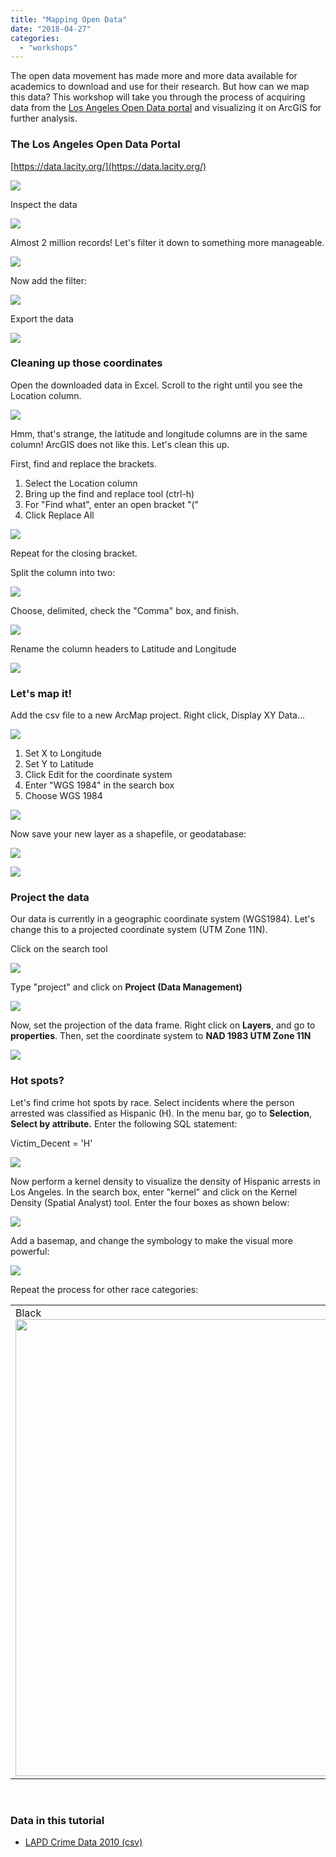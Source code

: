 ```yaml
---
title: "Mapping Open Data"
date: "2018-04-27"
categories: 
  - "workshops"
---
```


The open data movement has made more and more data available for academics to download and use for their research. But how can we map this data? This workshop will take you through the process of acquiring data from the [Los Angeles Open Data portal](https://data.lacity.org/) and visualizing it on ArcGIS for further analysis.

### The Los Angeles Open Data Portal

[https://data.lacity.org/](https://data.lacity.org/)

![](images/open-data-search-1-e1524853436494.png)

Inspect the data

![](images/open-data-crime-data-e1524853710964.png)

Almost 2 million records! Let's filter it down to something more manageable.

![](images/open-data-vizualize-e1524861110176.png)

Now add the filter:

![](images/open-data-filter-e1524861049921.png)

Export the data

![](images/open-data-export-csv-e1524861203772.png)

### Cleaning up those coordinates

Open the downloaded data in Excel. Scroll to the right until you see the Location column.

![](images/open-data-location-column-e1524865676923.png)

Hmm, that's strange, the latitude and longitude columns are in the same column! ArcGIS does not like this. Let's clean this up.

First, find and replace the brackets.

1. Select the Location column
2. Bring up the find and replace tool (ctrl-h)
3. For "Find what", enter an open bracket "("
4. Click Replace All

![](images/open-data-replace-brackets-e1524869310445.png)

Repeat for the closing bracket.

Split the column into two:

![](images/open-data-text-to-columns-e1524869544554.png)

Choose, delimited, check the "Comma" box, and finish.

![](images/open-data-text-to-columns2-e1524869659658.png)

Rename the column headers to Latitude and Longitude

![](images/open-data-lat-lon-e1524869765545.png)

### Let's map it!

Add the csv file to a new ArcMap project. Right click, Display XY Data...

![](images/open-data-display-xy-e1524870101534.png)

1. Set X to Longitude
2. Set Y to Latitude
3. Click Edit for the coordinate system
4. Enter "WGS 1984" in the search box
5. Choose WGS 1984

![](images/open-data-set-coordinate-system-e1524870277327.png)

Now save your new layer as a shapefile, or geodatabase:

![](images/open-data-export-data-e1525276046743.png)

![](images/open-data-export-into-geodatabase-e1525276199611.png)

### Project the data

Our data is currently in a geographic coordinate system (WGS1984). Let's change this to a projected coordinate system (UTM Zone 11N).

Click on the search tool

![](images/search-tool-e1525277972537.png)

Type "project" and click on **Project (Data Management)**

![](images/project-to-utm-e1525278207598.png)

Now, set the projection of the data frame. Right click on **Layers**, and go to **properties**. Then, set the coordinate system to **NAD 1983 UTM Zone 11N**

![](images/open-data-set-utm-zone-1-e1525277078543.png)

### Hot spots?

Let's find crime hot spots by race. Select incidents where the person arrested was classified as Hispanic (H). In the menu bar, go to **Selection**, **Select by attribute.** Enter the following SQL statement:

Victim\_Decent = 'H'

![](images/crime-by-race-1-e1525280021439.png)

Now perform a kernel density to visualize the density of Hispanic arrests in Los Angeles. In the search box, enter "kernel" and click on the Kernel Density (Spatial Analyst) tool. Enter the four boxes as shown below:

![](images/hispanic-kernel-e1525280163943.png)

Add a basemap, and change the symbology to make the visual more powerful:

![](images/kernel-crime-map-e1525280341147.png)

Repeat the process for other race categories:

<table><tbody><tr><td>Black <img class="alignnone size-full wp-image-3313" src="images/kernel-black-e1525280897233.png" alt="" width="991" height="731"></td><td>White<img class="alignnone size-full wp-image-3314" src="images/kernel-white-e1525281024184.png" alt="" width="991" height="731"></td><td>Hispanic<img class="alignnone size-full wp-image-3312" src="images/kernel-hispanic-e1525280752322.png" alt="" width="991" height="731"></td></tr></tbody></table>

 

### Data in this tutorial

- [LAPD Crime Data 2010 (csv)](http://gis.ucla.edu/geodata/dataset/lapd-crime-data-2010)
